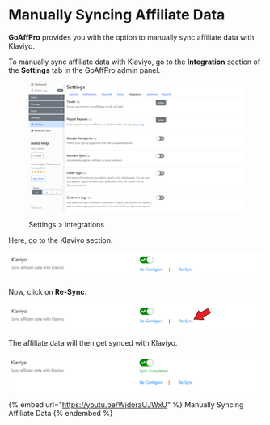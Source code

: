 # Manually Syncing Affiliate Data

**GoAffPro** provides you with the option to manually sync affiliate data with Klaviyo.

To manually sync affiliate data with Klaviyo, go to the **Integration** section of the **Settings** tab in the GoAffPro admin panel.

<figure><img src="../../../.gitbook/assets/image (3595).png" alt=""><figcaption><p>Settings > Integrations</p></figcaption></figure>

Here, go to the Klaviyo section.

![Klaviyo](<../../../.gitbook/assets/image (887).png>)

Now, click on **Re-Sync**.

![Click on Re-Sync](<../../../.gitbook/assets/Screenshot 2020-10-19 205310.png>)

The affiliate data will then get synced with Klaviyo.

![](<../../../.gitbook/assets/image (1954).png>)

{% embed url="https://youtu.be/WjdoraUJWxU" %}
Manually Syncing Affiliate Data
{% endembed %}
